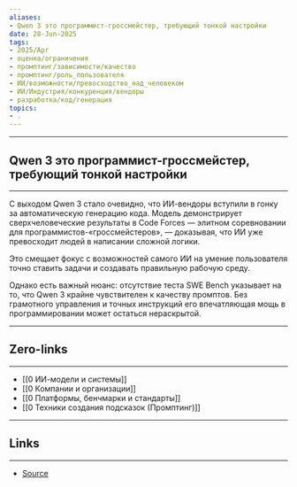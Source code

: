 ```yaml
---
aliases: 
- Qwen 3 это программист-гроссмейстер, требующий тонкой настройки 
date: 28-Jun-2025
tags:
- 2025/Apr
- оценка/ограничения
- промптинг/зависимости/качество
- промптинг/роль_пользователя
- ИИ/возможности/превосходство_над_человеком
- ИИ/Индустрия/конкуренция/вендоры
- разработка/код/генерация
topics:
- .
---
```

-----
##  Qwen 3 это программист-гроссмейстер, требующий тонкой настройки 
-----
С выходом Qwen 3 стало очевидно, что ИИ-вендоры вступили в гонку за автоматическую генерацию кода. Модель демонстрирует сверхчеловеческие результаты в Code Forces — элитном соревновании для программистов-«гроссмейстеров», — доказывая, что ИИ уже превосходит людей в написании сложной логики. 

Это смещает фокус с возможностей самого ИИ на умение пользователя точно ставить задачи и создавать правильную рабочую среду.

Однако есть важный нюанс: отсутствие теста SWE Bench указывает на то, что Qwen 3 крайне чувствителен к качеству промптов. Без грамотного управления и точных инструкций его впечатляющая мощь в программировании может остаться нераскрытой.

---
## Zero-links
---
-  [[0 ИИ-модели и системы]]
- [[0 Компании и организации]]
- [[0 Платформы, бенчмарки и стандарты]]
- [[0 Техники создания подсказок (Промптинг)]]

---
## Links
---
- [Source](https://t.me/turboproject/1635)